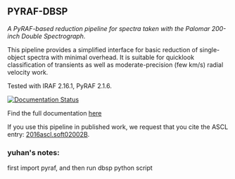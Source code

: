 ## PYRAF-DBSP
*A PyRAF-based reduction pipeline for spectra taken with the Palomar 200-inch Double Spectrograph.*

This pipeline provides a simplified interface for basic reduction of single-object spectra with minimal overhead.  It is suitable for quicklook classification of transients as well as moderate-precision (few km/s) radial velocity work.

Tested with IRAF 2.16.1, PyRAF 2.1.6.

[![Documentation Status](https://readthedocs.org/projects/pyraf-dbsp/badge/?version=latest)](http://pyraf-dbsp.readthedocs.org/en/latest/?badge=latest)

Find the full documentation [here](http://pyraf-dbsp.readthedocs.org/)

If you use this pipeline in published work, we request that you cite the 
ASCL entry: [2016ascl.soft02002B](http://adsabs.harvard.edu/abs/2016ascl.soft02002B).

### yuhan's notes:
first import pyraf, and then run dbsp python script
